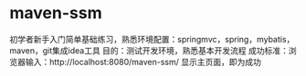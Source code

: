 # maven-ssm
初学者新手入门简单基础练习，熟悉环境配置：springmvc，spring，mybatis，maven，git集成idea工具 目的：测试开发环境，熟悉基本开发流程 成功标准：浏览器输入：http://localhost:8080/maven-ssm/ 显示主页面，即为成功
